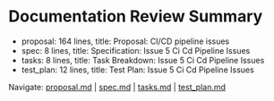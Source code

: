 # Documentation Review Summary

- proposal: 164 lines, title: Proposal: CI/CD pipeline issues
- spec: 8 lines, title: Specification: Issue 5 Ci Cd Pipeline Issues
- tasks: 8 lines, title: Task Breakdown: Issue 5 Ci Cd Pipeline Issues
- test_plan: 12 lines, title: Test Plan: Issue 5 Ci Cd Pipeline Issues

Navigate: [proposal.md](./proposal.md) | [spec.md](./spec.md) | [tasks.md](./tasks.md) | [test_plan.md](./test_plan.md)
